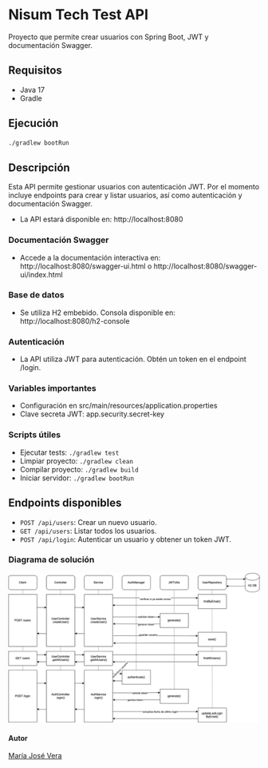 # Nisum Tech Test API

Proyecto que permite crear usuarios con Spring Boot, JWT y documentación Swagger.

## Requisitos

- Java 17
- Gradle

## Ejecución

```bash
./gradlew bootRun
```
## Descripción
Esta API permite gestionar usuarios con autenticación JWT. Por el momento incluye endpoints para crear y listar usuarios, así como autenticación y documentación Swagger.
- La API estará disponible en: http://localhost:8080

### Documentación Swagger
- Accede a la documentación interactiva en: http://localhost:8080/swagger-ui.html o http://localhost:8080/swagger-ui/index.html  

### Base de datos
- Se utiliza H2 embebido. Consola disponible en: http://localhost:8080/h2-console  

### Autenticación
- La API utiliza JWT para autenticación. Obtén un token en el endpoint /login.  

### Variables importantes
* Configuración en src/main/resources/application.properties
* Clave secreta JWT: app.security.secret-key

### Scripts útiles
* Ejecutar tests: `./gradlew test`
* Limpiar proyecto: `./gradlew clean`
* Compilar proyecto: `./gradlew build`
* Iniciar servidor: `./gradlew bootRun`


## Endpoints disponibles
- `POST /api/users`: Crear un nuevo usuario.
- `GET /api/users`: Listar todos los usuarios.
- `POST /api/login`: Autenticar un usuario y obtener un token JWT.

### Diagrama de solución
![Diagrama de solución](https://raw.githubusercontent.com/mjverap/nisum-tech-test-api/main/diagrama-solucion.png)

#### Autor 
[María José Vera](https://github.com/mjverap)